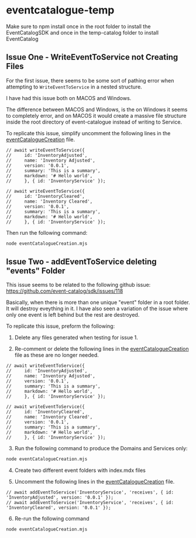 # eventcatalogue-temp

Make sure to npm install once in the root folder to install the EventCatalogSDK and once in the temp-catalog folder to install EventCatalog

## Issue One - WriteEventToService not Creating Files

For the first issue, there seems to be some sort of pathing error when attempting to `WriteEventToService` in a nested structure. 

I have had this issue both on MACOS and Windows. 

The difference between MACOS and Windows, is the on Windows it seems to completely error, and on MACOS it would create a massive file structure inside the root directory of event-catalogue instead of writing to Service.

To replicate this issue, simplify uncomment the following lines in the [eventCatalogueCreation](eventCatalogueCreation.mjs) file.

```
// await writeEventToService({
//     id: 'InventoryAdjusted',
//     name: 'Inventory Adjusted',
//     version: '0.0.1',
//     summary: 'This is a summary',
//     markdown: '# Hello world',
//     }, { id: 'InventoryService' });

// await writeEventToService({
//     id: 'InventoryCleared',
//     name: 'Inventory Cleared',
//     version: '0.0.1',
//     summary: 'This is a summary',
//     markdown: '# Hello world',
//     }, { id: 'InventoryService' });
```

Then run the following command:

``` bash
node eventCatalogueCreation.mjs
```

## Issue Two - addEventToService deleting "events" Folder

This issue seems to be related to the following github issue: https://github.com/event-catalog/sdk/issues/118 

Basically, when there is more than one unique "event" folder in a root <events> folder. It will destroy eveything in it. I have also seen a variation of the issue where only one event is left behind but the rest are destroyed.

To replicate this issue, preform the following:

1. Delete any files generated when testing for issue 1.

2. Re-comment or delete the following lines in the [eventCatalogueCreation](eventCatalogueCreation.mjs) file as these are no longer needed. 

```
// await writeEventToService({
//     id: 'InventoryAdjusted',
//     name: 'Inventory Adjusted',
//     version: '0.0.1',
//     summary: 'This is a summary',
//     markdown: '# Hello world',
//     }, { id: 'InventoryService' });

// await writeEventToService({
//     id: 'InventoryCleared',
//     name: 'Inventory Cleared',
//     version: '0.0.1',
//     summary: 'This is a summary',
//     markdown: '# Hello world',
//     }, { id: 'InventoryService' });
```

3. Run the following command to produce the Domains and Services only:

``` bash
node eventCatalogueCreation.mjs
```

4. Create two different event folders with index.mdx files

5. Uncomment the following lines in the [eventCatalogueCreation](eventCatalogueCreation.mjs) file.

```
// await addEventToService('InventoryService', 'receives', { id: 'InventoryAdjusted', version: '0.0.1' });
// await addEventToService('InventoryService', 'receives', { id: 'InventoryCleared', version: '0.0.1' });

```
6. Re-run the following command


``` bash
node eventCatalogueCreation.mjs
```
